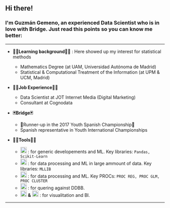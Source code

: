 ## Hi there!

### I'm Guzmán Gemeno, an experienced Data Scientist who is in love with Bridge. Just read this points so you can know me better:
***
- **🏫📝Learning background📝🏫** : Here showed up my interest for statistical methods
  - Mathematics Degree (at UAM, Universidad Autónoma de Madrid)
  - Statistical & Computational Treatment of the Information (at UPM & UCM, Madrid)

- **🧑‍💼Job Experience🧑‍💼**
  - Data Scientist at JOT Internet Media (Digital Marketing) 
  - Consultant at Cognodata

- **🃏Bridge🃏**
  - 🥈Runner-up in the 2017 Youth Spanish Championship🥈
  - Spanish representative in Youth International Championships
  
- **👨‍💻Tools👨‍💻**
  - <img src=https://upload.wikimedia.org/wikipedia/commons/c/c3/Python-logo-notext.svg alt="drawing" width="20"/> : for generic developements and ML. Key libraries: `Pandas, Scikit-Learn`
  - <img src=https://upload.wikimedia.org/wikipedia/commons/thumb/f/f3/Apache_Spark_logo.svg/768px-Apache_Spark_logo.svg.png alt="drawing" width="20"/> : for data processing and ML in large ammount of data. Key libraries: `MLLIB`
  - <img src=https://upload.wikimedia.org/wikipedia/commons/thumb/1/10/SAS_logo_horiz.svg/1200px-SAS_logo_horiz.svg.png alt="drawing" width="20"/> : for data processing and ML. Key PROCs: `PROC REG, PROC GLM, PROC CLUSTER`
  - <img src=https://www.claudiodee.com/wp-content/uploads/2021/01/sql.png alt="drawing" width="20"/> : for quering against DDBB.
  - <img src=https://powerbi.microsoft.com/pictures/application-logos/svg/powerbi.svg alt="drawing" width="20"/> **&** <img src=https://datastudioymas.com/wp-content/uploads/2019/04/logo-1024x1024.png alt="drawing" width="20"/> : for visualitation and BI.



***

[logo_python]: https://upload.wikimedia.org/wikipedia/commons/c/c3/Python-logo-notext.svg
[logo_spark]: https://upload.wikimedia.org/wikipedia/commons/thumb/f/f3/Apache_Spark_logo.svg/768px-Apache_Spark_logo.svg.png "Spark"
